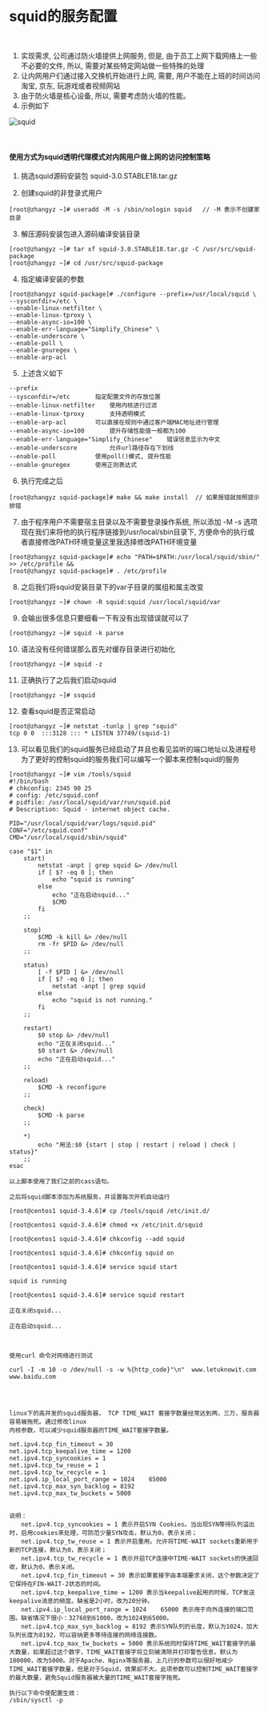# squid的服务配置

<br>


1) 实现需求, 公司通过防火墙提供上网服务, 但是, 由于员工上网下载网络上一些不必要的文件, 所以, 需要对某些特定网站做一些特殊的处理
2) 让内网用户们通过接入交换机开始进行上网, 需要, 用户不能在上班的时间访问淘宝, 京东, 玩游戏或者视频网站
3) 由于防火墙是核心设备, 所以, 需要考虑防火墙的性能。
4) 示例如下

![squid](pic/squid01.jpg)

<br>

#### 使用方式为squid透明代理模式对内网用户做上网的访问控制策略

1) 挑选squid源码安装包 squid-3.0.STABLE18.tar.gz

2) 创建squid的非登录式用户
```shell
[root@zhangyz ~]# useradd -M -s /sbin/nologin squid   // -M 表示不创建家目录
```

3) 解压源码安装包进入源码编译安装目录
```shell
[root@zhangyz ~]# tar xf squid-3.0.STABLE18.tar.gz -C /usr/src/squid-package
[root@zhangyz ~]# cd /usr/src/squid-package
```

4) 指定编译安装的参数
```shell
[root@zhangyz squid-package]# ./configure --prefix=/usr/local/squid \
--sysconfdir=/etc \
--enable-linux-netfilter \
--enable-linux-tproxy \
--enable-async-io=100 \
--enable-err-language="Simplify_Chinese" \
--enable-underscore \
--enable-poll \ 
--enable-gnuregex \
--enable-arp-acl
```

5) 上述含义如下
```shell
--prefix 
--sysconfdir=/etc		指定配置文件的存放位置 
--enable-linux-netfilter	使用内核进行过滤
--enable-linux-tproxy		支持透明模式
--enable-arp-acl		可以直接在规则中通过客户端MAC地址进行管理
--enable-async-io=100		提升存储性能值一般都为100
--enable-err-language="Simplify_Chinese"	错误信息显示为中文
--enable-underscore    		允许url路径存在下划线
--enable-poll 			使用poll()模式, 提升性能
--enable-gnuregex		使用正则表达式
```

6) 执行完成之后
```shell
[root@zhangyz squid-package]# make && make install	// 如果报错就按照提示排错
```

7) 由于程序用户不需要宿主目录以及不需要登录操作系统, 所以添加 -M -s 选项现在我们来将他的执行程序链接到/usr/local/sbin目录下, 方便命令的执行或者直接修改PATH环境变量这里我选择修改PATH环境变量
```shell
[root@zhangyz squid-package]# echo "PATH=$PATH:/usr/local/squid/sbin/" >> /etc/profile &&
[root@zhangyz squid-package]# . /etc/profile
```

8) 之后我们将squid安装目录下的var子目录的属组和属主改变
```shell
[root@zhangyz ~]# chown -R squid:squid /usr/local/squid/var
```

9) 会输出很多信息只要细看一下有没有出现错误就可以了
```shell
[root@zhangyz ~]# squid -k parse  
```

10) 语法没有任何错误那么首先对缓存目录进行初始化
```shell
[root@zhangyz ~]# squid -z
```

11) 正确执行了之后我们启动squid
```shell
[root@zhangyz ~]# ssquid
```

12) 查看squid是否正常启动
```shell
[root@zhangyz ~]# netstat -tunlp | grep "squid"
tcp 0 0  :::3128 ::: * LISTEN 37749/(squid-1)
```

13) 可以看见我们的squid服务已经启动了并且也看见监听的端口地址以及进程号为了更好的控制squid的服务我们可以编写一个脚本来控制squid的服务
```shell
[root@zhangyz ~]# vim /tools/squid
#!/bin/bash
# chkconfig: 2345 90 25
# config: /etc/squid.conf
# pidfile: /usr/local/squid/var/run/squid.pid
# Description: Squid - internet object cache.

PID="/usr/local/squid/var/logs/squid.pid"
CONF="/etc/squid.conf"
CMD="/usr/local/squid/sbin/squid"

case "$1" in
    start)
        netstat -anpt | grep squid &> /dev/null
        if [ $? -eq 0 ]; then
            echo "squid is running"
        else
            echo "正在启动squid..."
            $CMD
        fi
    ;;
    
    stop)
        $CMD -k kill &> /dev/null
        rm -fr $PID &> /dev/null
    ;;
    
    status)
        [ -f $PID ] &> /dev/null
        if [ $? -eq 0 ]; then
            netstat -anpt | grep squid
        else
            echo "squid is not running."
        fi
    ;;
    
    restart)
        $0 stop &> /dev/null
        echo "正在关闭squid..."
        $0 start &> /dev/null
        echo "正在启动squid..."
    ;;
    
    reload)
        $CMD -k reconfigure
    ;;
    
    check)
        $CMD -k parse
    ;;

    *)
        echo "用法:$0 {start | stop | restart | reload | check | status}"
    ;;
esac
```
	以上脚本使用了我们之前的cass语句。

	之后将squid脚本添加为系统服务，并设置每次开机自动运行

	[root@centos1 squid-3.4.6]# cp /tools/squid /etc/init.d/

	[root@centos1 squid-3.4.6]# chmod +x /etc/init.d/squid 

	[root@centos1 squid-3.4.6]# chkconfig --add squid

	[root@centos1 squid-3.4.6]# chkconfig squid on

	[root@centos1 squid-3.4.6]# service squid start

	squid is running

	[root@centos1 squid-3.4.6]# service squid restart

	正在关闭squid...

	正在启动squid...



	使用curl 命令对网络进行测试

	curl -I -m 10 -o /dev/null -s -w %{http_code}"\n"  www.letuknowit.com  www.baidu.com




	linux下的高并发的squid服务器， TCP TIME_WAIT 套接字数量经常达到两，三万，服务器容易被拖死。通过修改linux
	内核参数，可以减少squid服务器的TIME_WAIT套接字数量。

	net.ipv4.tcp_fin_timeout = 30
	net.ipv4.tcp_keepalive_time = 1200
	net.ipv4.tcp_syncookies = 1
	net.ipv4.tcp_tw_reuse = 1
	net.ipv4.tcp_tw_recycle = 1
	net.ipv4.ip_local_port_range = 1024    65000
	net.ipv4.tcp_max_syn_backlog = 8192
	net.ipv4.tcp_max_tw_buckets = 5000


	说明：
	　　net.ipv4.tcp_syncookies = 1 表示开启SYN Cookies。当出现SYN等待队列溢出时，启用cookies来处理，可防范少量SYN攻击，默认为0，表示关闭；
	　　net.ipv4.tcp_tw_reuse = 1 表示开启重用。允许将TIME-WAIT sockets重新用于新的TCP连接，默认为0，表示关闭；
	　　net.ipv4.tcp_tw_recycle = 1 表示开启TCP连接中TIME-WAIT sockets的快速回收，默认为0，表示关闭。
	　　net.ipv4.tcp_fin_timeout = 30 表示如果套接字由本端要求关闭，这个参数决定了它保持在FIN-WAIT-2状态的时间。
	　　net.ipv4.tcp_keepalive_time = 1200 表示当keepalive起用的时候，TCP发送keepalive消息的频度。缺省是2小时，改为20分钟。
	　　net.ipv4.ip_local_port_range = 1024    65000 表示用于向外连接的端口范围。缺省情况下很小：32768到61000，改为1024到65000。
	　　net.ipv4.tcp_max_syn_backlog = 8192 表示SYN队列的长度，默认为1024，加大队列长度为8192，可以容纳更多等待连接的网络连接数。 
	　　net.ipv4.tcp_max_tw_buckets = 5000 表示系统同时保持TIME_WAIT套接字的最大数量，如果超过这个数字，TIME_WAIT套接字将立刻被清除并打印警告信息。默认为180000，改为5000。对于Apache、Nginx等服务器，上几行的参数可以很好地减少TIME_WAIT套接字数量，但是对于Squid，效果却不大。此项参数可以控制TIME_WAIT套接字的最大数量，避免Squid服务器被大量的TIME_WAIT套接字拖死。

	执行以下命令使配置生效：
	/sbin/sysctl -p






